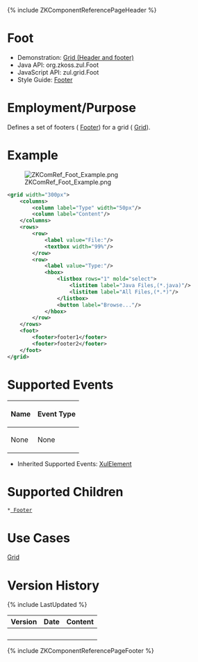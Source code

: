 {% include ZKComponentReferencePageHeader %}

# Foot

- Demonstration: [Grid (Header and
  footer)](http://www.zkoss.org/zkdemo/grid/header_and_footer)
- Java API: <javadoc>org.zkoss.zul.Foot</javadoc>
- JavaScript API: <javadoc directory="jsdoc">zul.grid.Foot</javadoc>
- Style Guide: [
  Footer](ZK_Style_Guide/XUL_Component_Specification/Footer)

# Employment/Purpose

Defines a set of footers ( [
Footer](ZK_Component_Reference/Data/Grid/Footer)) for a grid
( [ Grid](ZK_Component_Reference/Data/Grid)).

# Example

<figure>
<img src="ZKComRef_Foot_Example.png"
title="ZKComRef_Foot_Example.png" />
<figcaption>ZKComRef_Foot_Example.png</figcaption>
</figure>

``` xml
<grid width="300px">
    <columns>
        <column label="Type" width="50px"/>
        <column label="Content"/>
    </columns>
    <rows>
        <row>
            <label value="File:"/>
            <textbox width="99%"/>
        </row>
        <row>
            <label value="Type:"/>
            <hbox>
                <listbox rows="1" mold="select">
                    <listitem label="Java Files,(*.java)"/>
                    <listitem label="All Files,(*.*)"/>
                </listbox>
                <button label="Browse..."/>
            </hbox>
        </row>
    </rows>
    <foot>
        <footer>footer1</footer>
        <footer>footer2</footer>
    </foot>
</grid>
```

# Supported Events

<table>
<thead>
<tr class="header">
<th><center>
<p>Name</p>
</center></th>
<th><center>
<p>Event Type</p>
</center></th>
</tr>
</thead>
<tbody>
<tr class="odd">
<td><p>None</p></td>
<td><p>None</p></td>
</tr>
</tbody>
</table>

- Inherited Supported Events: [
  XulElement](ZK_Component_Reference/Base_Components/XulElement#Supported_Events)

# Supported Children

`*`[` Footer`](ZK_Component_Reference/Data/Grid/Footer)

# Use Cases

[ Grid](ZK_Component_Reference/Data/Grid#Use_Cases)

# Version History

{% include LastUpdated %}

| Version | Date | Content |
|---------|------|---------|
|         |      |         |

{% include ZKComponentReferencePageFooter %}
